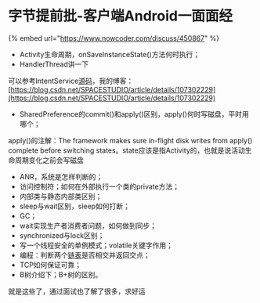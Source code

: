 # 字节提前批-客户端Android一面面经

{% embed url="https://www.nowcoder.com/discuss/450867" %}

*  Activity生命周期，onSaveInstanceState\(\)方法何时执行；
*  HandlerThread讲一下

 可以参考IntentService[源码](/jump/super-jump/word?word=%E6%BA%90%E7%A0%81)，我的博客： [https://blog.csdn.net/SPACESTUDIO/article/details/107302229](https://blog.csdn.net/SPACESTUDIO/article/details/107302229)  
  


*  SharedPreference的commit\(\)和apply\(\)区别，apply\(\)何时写磁盘，平时用哪个；

 apply\(\)的注解：The framework makes sure in-flight disk writes from apply\(\) complete before switching states。state应该是指Activity的，也就是说活动生命周期变化之前会写磁盘  
  


*  ANR，系统是怎样判断的；
*  访问控制符；如何在外部执行一个类的private方法；
*  内部类与静态内部类区别；
*  sleep与wait区别，sleep如何打断；
*  GC；
*  wait实现生产者消费者问题，如何做到同步；
*  synchronized与lock区别；
*  写一个线程安全的单例模式；volatile关键字作用；
*  编程：判断两个[链表](/jump/super-jump/word?word=%E9%93%BE%E8%A1%A8)是否相交并返回交点；
*  TCP如何保证可靠；
*  B树介绍下；B+树的区别。

 就是这些了，通过面试也了解了很多，求好运

